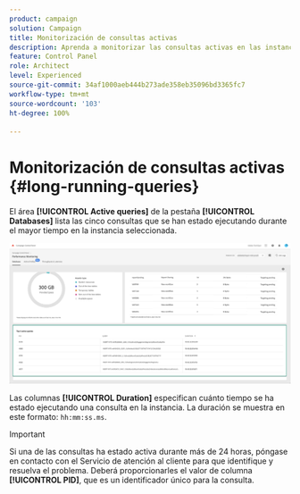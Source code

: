 ```yaml
---
product: campaign
solution: Campaign
title: Monitorización de consultas activas
description: Aprenda a monitorizar las consultas activas en las instancias de Campaign en el Panel de control de Campaign.
feature: Control Panel
role: Architect
level: Experienced
source-git-commit: 34af1000aeb444b273ade358eb35096bd3365fc7
workflow-type: tm+mt
source-wordcount: '103'
ht-degree: 100%

---
```


# Monitorización de consultas activas {#long-running-queries}

El área **[!UICONTROL Active queries]** de la pestaña **[!UICONTROL Databases]** lista las cinco consultas que se han estado ejecutando durante el mayor tiempo en la instancia seleccionada.

![](assets/active-queries.png)

Las columnas **[!UICONTROL Duration]** especifican cuánto tiempo se ha estado ejecutando una consulta en la instancia. La duración se muestra en este formato: `hh:mm:ss.ms`.

>[!IMPORTANT]
>
>Si una de las consultas ha estado activa durante más de 24 horas, póngase en contacto con el Servicio de atención al cliente para que identifique y resuelva el problema. Deberá proporcionarles el valor de columna **[!UICONTROL PID]**, que es un identificador único para la consulta.
